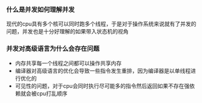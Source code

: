 ### 什么是并发如何理解并发

现代的cpu具有多个核可以同时跑多个线程，于是对于操作系统来说就有了并发的问题，并发也是十分好理解的如果带入状态机的视角


### 并发对高级语言为什么会存在问题

- 内存共享每一个线程之间都可以操作共享内存
- 编译器对高级语言的优化会导致一些指令发生重排，因为编译器是以单线程进行优化的
- 可见性的问题，对于cpu会同时执行尽可能多的指令然后返回如果不存在强依赖就会被cpu打乱顺序